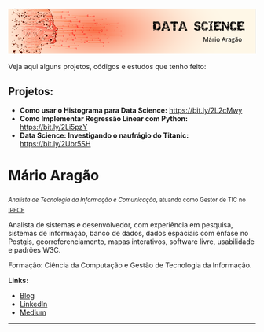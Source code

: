 <p align="center">
  <img src="marioaragao.png" >
</p>

Veja aqui alguns projetos, códigos e estudos que tenho feito:

## Projetos:

* **Como usar o Histograma para Data Science:** https://bit.ly/2L2cMwy
* **Como Implementar Regressão Linear com Python:** https://bit.ly/2Li5pzY
* **Data Science: Investigando o naufrágio do Titanic:** https://bit.ly/2Ubr5SH

# Mário Aragão
<sub>*Analista de Tecnologia da Informação e Comunicação*, atuando como Gestor de TIC no [IPECE](https://www.ipece.ce.gov.br/)</sub>

Analista de sistemas e desenvolvedor, com experiência em pesquisa, sistemas de informação, banco de dados, dados espaciais com ênfase no Postgis, georreferenciamento, mapas interativos, software livre, usabilidade e padrões W3C.

Formação: Ciência da Computação e Gestão de Tecnologia da Informação.

**Links:**
* [Blog](http://marioaragao.com.br)
* [LinkedIn](https://www.linkedin.com/in/mario-de-aragão-brazil/)
* [Medium](https://www.medium.com)

---
